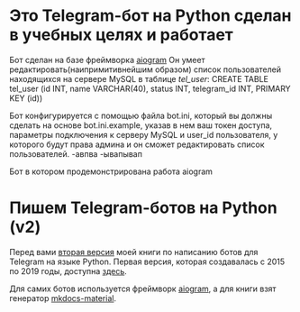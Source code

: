 # Это Telegram-бот на Python сделан в учебных целях и работает

Бот сделан на базе фреймворка [aiogram](https://github.com/aiogram/aiogram)
Он умеет редактировать(наипримитивнейшим образом) список пользователей находящихся на сервере MySQL в таблице *tel_user*:
CREATE TABLE tel_user (id INT, name VARCHAR(40), status INT, telegram_id INT, PRIMARY KEY (id))

Бот конфигурируется с помощью файла bot.ini, который вы должны сделать на основе bot.ini.example, указав в нем ваш токен доступа, параметры подключения к серверу MySQL и user_id пользователя,
у которого будут права админа и он сможет редактировать список пользователей.
-авпва
-ывапывап
                                  
Бот в котором продемонстрирована работа aiogram
# Пишем Telegram-ботов на Python (v2) 

Перед вами [вторая версия](https://mastergroosha.github.io/telegram-tutorial-2/) моей книги по написанию ботов для Telegram на языке Python. 
Первая версия, которая создавалась с 2015 по 2019 годы, доступна [здесь](https://github.com/MasterGroosha/telegram-tutorial).

Для самих ботов используется фреймворк [aiogram](https://github.com/aiogram/aiogram), 
а для книги взят генератор [mkdocs-material](https://squidfunk.github.io/mkdocs-material/).
